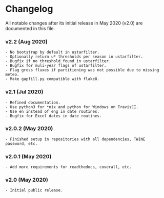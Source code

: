 # Changelog

All notable changes after its initial release in May 2020 (v2.0) are documented in this file.

### v2.2 (Aug 2020)
    - No bootstrap by default in ustarfilter.
    - Optionally return u* thresholds per season in ustarfilter.
    - Bugfix if no threshold found in ustarfilter.
    - Bugfix for muli-year flags of ustarfilter.
    - Flag gross fluxes if partitioning was not possible due to missing meteo.
    - Make gapfill.py compatible with flake8.

### v2.1 (Jul 2020)
    - Refined documentation.
    - Use python3 for *nix and python for Windows on TravisCI.
    - Use en instead of eng in date routines.
    - Bugfix for Excel dates in date routines.

### v2.0.2 (May 2020)
    - Finished setup in repositories with all dependencies, TWINE password, etc.

### v2.0.1 (May 2020)
    - Add more requirements for readthedocs, coverall, etc.

### v2.0 (May 2020)
    - Initial public release.
